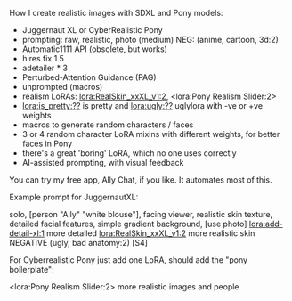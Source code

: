 How I create realistic images with SDXL and Pony models:

- Juggernaut XL or CyberRealistic Pony
- prompting: raw, realistic, photo \(medium\)  NEG: (anime, cartoon, 3d:2)
- Automatic1111 API (obsolete, but works)
- hires fix 1.5
- adetailer * 3
- Perturbed-Attention Guidance (PAG)
- unprompted (macros)
- realism LoRAs: <lora:RealSkin_xxXL_v1:2>, <lora:Pony Realism Slider:2>
- <lora:is_pretty:??> is pretty and <lora:ugly:??> uglylora with -ve or +ve weights
- macros to generate random characters / faces
- 3 or 4 random character LoRA mixins with different weights, for better faces in Pony
- there's a great 'boring' LoRA, which no one uses correctly
- AI-assisted prompting, with visual feedback

You can try my free app, Ally Chat, if you like. It automates most of this.


Example prompt for JuggernautXL:

solo, [person "Ally" "white blouse"], facing viewer, realistic skin texture, detailed facial features, simple gradient background, [use photo] <lora:add-detail-xl:1> more detailed <lora:RealSkin_xxXL_v1:2> more realistic skin NEGATIVE (ugly, bad anatomy:2) [S4]

For Cyberrealistic Pony just add one LoRA, should add the "pony boilerplate":

<lora:Pony Realism Slider:2> more realistic images and people
